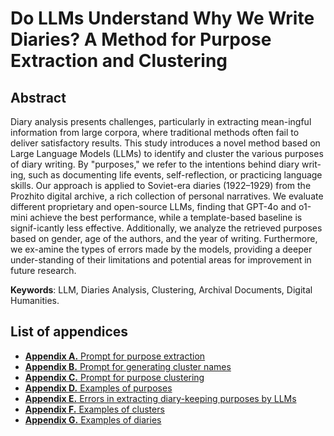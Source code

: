 # Do LLMs Understand Why We Write Diaries? A Method for Purpose Extraction and Clustering
## Abstract
Diary analysis presents challenges, particularly in extracting mean-ingful information from large corpora, where traditional methods often fail to deliver satisfactory results. This study introduces a novel method based on Large Language Models (LLMs) to identify and cluster the various purposes of diary writing. By "purposes," we refer to the intentions behind diary writ-ing, such as documenting life events, self-reflection, or practicing language skills. Our approach is applied to Soviet-era diaries (1922–1929) from the Prozhito digital archive, a rich collection of personal narratives. We evaluate different proprietary and open-source LLMs, finding that GPT-4o and o1-mini achieve the best performance, while a template-based baseline is signif-icantly less effective. Additionally, we analyze the retrieved purposes based on gender, age of the authors, and the year of writing. Furthermore, we ex-amine the types of errors made by the models, providing a deeper under-standing of their limitations and potential areas for improvement in future research.

__Keywords__: LLM, Diaries Analysis, Clustering, Archival Documents, Digital Humanities.

## List of appendices

* [**Appendix A.** Prompt for purpose extraction](./appendix_a_prompt_purpose_extraction.md)
* [**Appendix B.** Prompt for generating cluster names](./appendix_b_prompt_generating_cluster.md)
* [**Appendix C.** Prompt for purpose clustering](./appendix_c_prompt_purpose_clustering.md)
* [**Appendix D.** Examples of purposes](./appendix_d_examples_of_purposes.md)
* [**Appendix E.** Errors in extracting diary-keeping purposes by LLMs](./appendix_e_errors_in_extracting_diary-keeping_purposes_by_LLMs.md)
* [**Appendix F.** Examples of clusters](./appendix_f_examples_of_clusters.md)
* [**Appendix G.** Examples of diaries](./appendix_g_examples_of_diaries.md)
